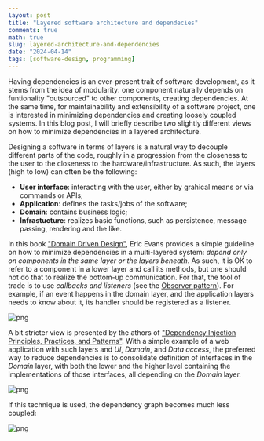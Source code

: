 ```yaml
---
layout: post
title: "Layered software architecture and dependecies"
comments: true
math: true
slug: layered-architecture-and-dependencies
date: "2024-04-14"
tags: [software-design, programming]
---
```


Having dependencies is an ever-present trait of software development, as it stems from the idea of modularity: one component naturally depends on funtionality "outsourced" to other components, creating dependencies. At the same time, for maintainability and extensibility of a software project, one is interested in minimizing dependencies and creating loosely coupled systems. In this blog post, I will briefly describe two slightly different views on how to minimize dependencies in a layered architecture.

Designing a software in terms of layers is a natural way to decouple different parts of the code, roughly in a progression from the closeness to the user to the closeness to the hardware/infrastructure. As such, the layers (high to low) can often be the following:

 * **User interface**: interacting with the user, either by grahical means or via commands or APIs;
 * **Application**: defines the tasks/jobs of the software;
 * **Domain**: contains business logic;
 * **Infrastucture**: realizes basic functions, such as persistence, message passing, rendering and the like.

In this book ["Domain Driven Design"](https://www.amazon.com/Domain-Driven-Design-Tackling-Complexity-Software/dp/0321125215), Eric Evans provides a simple guideline on how to minimize dependencies in a multi-layered system: *depend only on components in the same layer or the layers beneath*. As such, it is OK to refer to a component in a lower layer and call its methods, but one should not do that to realize the bottom-up communication. For that, the tool of trade is to use *callbacks and listeners* (see the [Observer pattern](https://refactoring.guru/design-patterns/observer)). For example, if an event happens in the domain layer, and the application layers needs to know about it, its handler should be registered as a listener.

![png](/layered-architecture-and-dependencies/layers.png)

A bit stricter view is presented by the athors of ["Dependency Injection Principles, Practices, and Patterns"](https://www.manning.com/books/dependency-injection-principles-practices-patterns). With a simple example of a web application with such layers and *UI*, *Domain*, and *Data access*, the preferred way to reduce dependencies is to consolidate definition of interfaces in the *Domain* layer, with both the lower and the higher level containing the implementations of those interfaces, all depending on the *Domain* layer.

![png](/layered-architecture-and-dependencies/loose_coupling_with_interfaces.png)

If this technique is used, the dependency graph becomes much less coupled:

![png](/layered-architecture-and-dependencies/tight_and_loose_coupling.png)